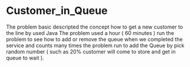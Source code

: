 # Customer_in_Queue
The problem basic descripted the concept how to get a new customer to the line by used Java
The problem used a hour ( 60 minutes ) run the problem to see how to add or remove the queue
when we completed the service and counts many times the problem run to add the Queue by
pick random number ( such as 20% customer will come to store and get in queue to wait ).





